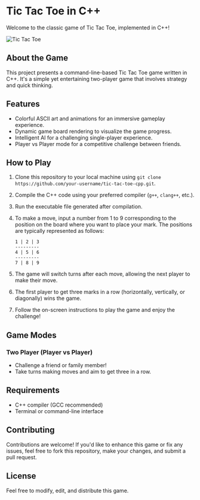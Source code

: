 # Tic Tac Toe in C++

Welcome to the classic game of Tic Tac Toe, implemented in C++!

![Tic Tac Toe](https://upload.wikimedia.org/wikipedia/commons/thumb/3/32/Tic_tac_toe.svg/200px-Tic_tac_toe.svg.png)

## About the Game

This project presents a command-line-based Tic Tac Toe game written in C++. It's a simple yet entertaining two-player game that involves strategy and quick thinking.

## Features

- Colorful ASCII art and animations for an immersive gameplay experience.
- Dynamic game board rendering to visualize the game progress.
- Intelligent AI for a challenging single-player experience.
- Player vs Player mode for a competitive challenge between friends.
## How to Play

1. Clone this repository to your local machine using `git clone https://github.com/your-username/tic-tac-toe-cpp.git`.
2. Compile the C++ code using your preferred compiler (`g++`, `clang++`, etc.).
3. Run the executable file generated after compilation.
4. To make a move, input a number from 1 to 9 corresponding to the position on the board where you want to place your mark. The positions are typically represented as follows:

    ```
    1 | 2 | 3
    ---------
    4 | 5 | 6
    ---------
    7 | 8 | 9
    ```

5. The game will switch turns after each move, allowing the next player to make their move.
6. The first player to get three marks in a row (horizontally, vertically, or diagonally) wins the game.
7. Follow the on-screen instructions to play the game and enjoy the challenge!

## Game Modes

### Two Player (Player vs Player)

- Challenge a friend or family member!
- Take turns making moves and aim to get three in a row.

## Requirements
- C++ compiler (GCC recommended)
- Terminal or command-line interface

## Contributing

Contributions are welcome! If you'd like to enhance this game or fix any issues, feel free to fork this repository, make your changes, and submit a pull request.

## License
Feel free to modify, edit, and distribute this game.
